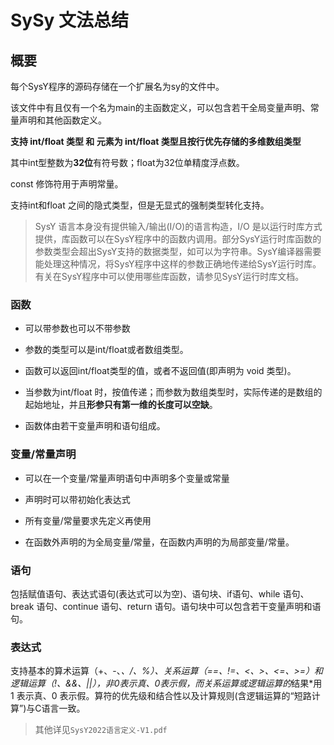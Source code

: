# SySy 文法总结

## 概要

每个SysY程序的源码存储在一个扩展名为sy的文件中。

该文件中有且仅有一个名为main的主函数定义，可以包含若干全局变量声明、常量声明和其他函数定义。

**支持 int/float 类型 和 元素为 int/float 类型且按行优先存储的多维数组类型**

其中int型整数为**32位**有符号数；float为32位单精度浮点数。

const 修饰符用于声明常量。

支持int和float 之间的隐式类型，但是无显式的强制类型转化支持。

> SysY 语言本身没有提供输入/输出(I/O)的语言构造，I/O 是以运行时库方式提供，库函数可以在SysY程序中的函数内调用。部分SysY运行时库函数的参数类型会超出SysY支持的数据类型，如可以为字符串。SysY编译器需要能处理这种情况，将SysY程序中这样的参数正确地传递给SysY运行时库。有关在SysY程序中可以使用哪些库函数，请参见SysY运行时库文档。

### 函数

- 可以带参数也可以不带参数

- 参数的类型可以是int/float或者数组类型。

- 函数可以返回int/float类型的值，或者不返回值(即声明为 void 类型)。

- 当参数为int/float 时，按值传递；而参数为数组类型时，实际传递的是数组的起始地址，并且**形参只有第一维的长度可以空缺**。

- 函数体由若干变量声明和语句组成。

### 变量/常量声明

- 可以在一个变量/常量声明语句中声明多个变量或常量

- 声明时可以带初始化表达式

- 所有变量/常量要求先定义再使用

- 在函数外声明的为全局变量/常量，在函数内声明的为局部变量/常量。

### 语句

包括赋值语句、表达式语句(表达式可以为空)、语句块、if语句、while 语句、break 语句、continue 语句、return 语句。语句块中可以包含若干变量声明和语句。 

### 表达式

支持基本的算术运算（+、-、*、/、%）、关系运算（==、!=、<、>、<=、>=）和逻辑运算（!、&&、||），非0表示真、0表示假，而关系运算或逻辑运算的*结果*用 1 表示真、0 表示假。算符的优先级和结合性以及计算规则(含逻辑运算的“短路计算”)与C语言一致。 

> 其他详见`SysY2022语言定义-V1.pdf`
